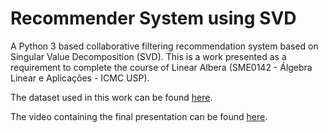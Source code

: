 # Recommender System using SVD
A Python 3 based collaborative filtering recommendation system based on Singular Value Decomposition (SVD). This is a work presented as a requirement to complete the course of Linear Albera (SME0142 - Álgebra Linear e Aplicações - ICMC USP).

The dataset used in this work can be found [here](https://grouplens.org/datasets/movielens/20m/).

The video containing the final presentation can be found [here](https://www.youtube.com/watch?v=ZZGmThpO984).
